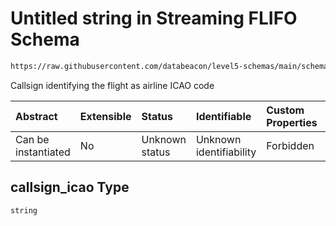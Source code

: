 # Untitled string in Streaming FLIFO Schema

```txt
https://raw.githubusercontent.com/databeacon/level5-schemas/main/schemas/streaming/flifo.schema.json#/properties/callsign_icao
```

Callsign identifying the flight as airline ICAO code

| Abstract            | Extensible | Status         | Identifiable            | Custom Properties | Additional Properties | Access Restrictions | Defined In                                                                          |
| :------------------ | :--------- | :------------- | :---------------------- | :---------------- | :-------------------- | :------------------ | :---------------------------------------------------------------------------------- |
| Can be instantiated | No         | Unknown status | Unknown identifiability | Forbidden         | Allowed               | none                | [flifo.schema.json\*](../../out/streaming/flifo.schema.json "open original schema") |

## callsign\_icao Type

`string`
